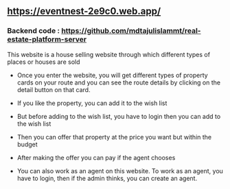 ## https://eventnest-2e9c0.web.app/
### Backend code : https://github.com/mdtajulislammt/real-estate-platform-server

This website is a house selling website through which different types of places or houses are sold

- Once you enter the website, you will get different types of property cards on your route and you can see the route details by clicking on the detail button on that card.

- If you like the property, you can add it to the wish list
- But before adding to the wish list, you have to login then you can add to the wish list
- Then you can offer that property at the price you want but within the budget
- After making the offer you can pay if the agent chooses
- You can also work as an agent on this website. To work as an agent, you have to login, then if the admin thinks, you can create an agent.
